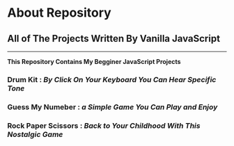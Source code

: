 # About Repository
## All of The Projects Written By Vanilla JavaScript ##
---
**This Repository Contains My Begginer JavaScript Projects**
### Drum Kit : *By Click On Your Keyboard You Can Hear Specific Tone*
### Guess My Numeber : *a Simple Game You Can Play and Enjoy*
### Rock Paper Scissors : *Back to Your Childhood With This Nostalgic Game*
